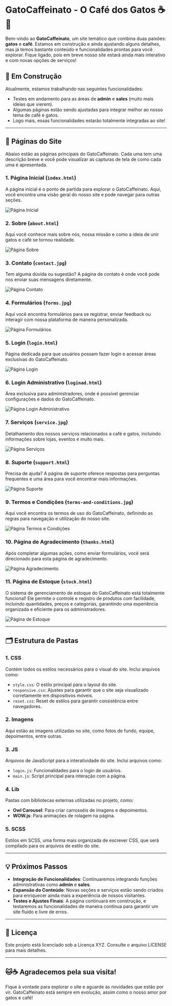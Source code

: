 # GatoCaffeinato - O Café dos Gatos ☕🐾

Bem-vindo ao **GatoCaffeinato**, um site temático que combina duas paixões: **gatos** e **café**. Estamos em construção e ainda ajustando alguns detalhes, mas já temos bastante conteúdo e funcionalidades prontas para você explorar. Fique ligado, pois em breve nosso site estará ainda mais interativo e com novas opções de serviços!

## 🚧 Em Construção

Atualmente, estamos trabalhando nas seguintes funcionalidades:
- Testes em andamento para as áreas de **admin** e **sales** (muito mais ideias que vierem).
- Algumas páginas estão sendo ajustadas para integrar melhor ao nosso tema de café e gatos.
- Logo mais, essas funcionalidades estarão totalmente integradas ao site!

---

## 🚀 Páginas do Site

Abaixo estão as páginas principais do GatoCaffeinato. Cada uma tem uma descrição breve e você pode visualizar as capturas de tela de como cada uma é apresentada.

### 1. **Página Inicial** (`index.html`)
A página inicial é o ponto de partida para explorar o GatoCaffeinato. Aqui, você encontra uma visão geral do nosso site e pode navegar para outras seções.

![Página Inicial](site/index.jpg)

### 2. **Sobre** (`about.html`)
Aqui você conhece mais sobre nós, nossa missão e como a ideia de unir gatos e café se tornou realidade.

![Página Sobre](site/about.jpg)

### 3. **Contato** (`contact.jpg`)
Tem alguma dúvida ou sugestão? A página de contato é onde você pode nos enviar suas mensagens diretamente.

![Página Contato](site/contact.jpg)

### 4. **Formulários** (`forms.jpg`)
Aqui você encontra formulários para se registrar, enviar feedback ou interagir com nossa plataforma de maneira personalizada.

![Página Formulários](site/forms.jpg)

### 5. **Login** (`login.html`)
Página dedicada para que usuários possam fazer login e acessar áreas exclusivas do GatoCaffeinato.

![Página Login](site/login.jpg)

### 6. **Login Administrativo** (`loginad.html`)
Área exclusiva para administradores, onde é possível gerenciar configurações e dados do GatoCaffeinato.

![Página Login Administrativo](site/loginad.jpg)

### 7. **Serviços** (`service.jpg`)
Detalhamento dos nossos serviços relacionados a café e gatos, incluindo informações sobre lojas, eventos e muito mais.

![Página Serviços](site/service.jpg)

### 8. **Suporte** (`support.html`)
Precisa de ajuda? A página de suporte oferece respostas para perguntas frequentes e uma área para você encontrar mais informações.

![Página Suporte](site/support.jpg)

### 9. **Termos e Condições** (`terms-and-conditions.jpg`)
Aqui você encontra os termos de uso do GatoCaffeinato, definindo as regras para navegação e utilização do nosso site.

![Página Termos e Condições](site/terms-and-conditions.jpg)

### 10. **Página de Agradecimento** (`thanks.html`)
Após completar algumas ações, como enviar formulários, você será direcionado para esta página de agradecimento.

![Página Agradecimento](site/thanks.jpg)

### 11. **Página de Estoque** (`stock.html`)
O sistema de gerenciamento de estoque do GatoCaffeinato está totalmente funcional! Ele permite o controle e registro de produtos com facilidade, incluindo quantidades, preços e categorias, garantindo uma experiência organizada e eficiente para os administradores.

![Página de Estoque](site/stock.jpg)


---

## 🗂 Estrutura de Pastas

### 1. **CSS** 
Contém todos os estilos necessários para o visual do site. Inclui arquivos como:
- `style.css`: O estilo principal para o layout do site.
- `responsive.css`: Ajustes para garantir que o site seja visualizado corretamente em dispositivos móveis.
- `reset.css`: Reset de estilos para garantir consistência entre navegadores.

### 2. **Imagens**
Aqui estão as imagens utilizadas no site, como fotos de fundo, equipe, depoimentos, entre outras.

### 3. **JS**
Arquivos de JavaScript para a interatividade do site. Inclui arquivos como:
- `login.js`: Funcionalidades para o login de usuários.
- `main.js`: Script principal para interação com a página.

### 4. **Lib**
Pastas com bibliotecas externas utilizadas no projeto, como:
- **Owl Carousel**: Para criar carrosséis de imagens e depoimentos.
- **WOW.js**: Para animações de rolagem na página.
  
### 5. **SCSS**
Estilos em SCSS, uma forma mais organizada de escrever CSS, que será compilado para os arquivos de estilo do site.

---

## 💡 Próximos Passos

- **Integração de Funcionalidades**: Continuaremos integrando funções administrativas como **admin** e **sales**.
- **Expansão do Conteúdo**: Novas seções e serviços estão sendo criados para enriquecer ainda mais a experiência de nossos visitantes.
- **Testes e Ajustes Finais**: A página continuará em construção, e testaremos as funcionalidades de maneira contínua para garantir um site fluido e livre de erros.

---

## 📄 Licença

Este projeto está licenciado sob a Licença XYZ. Consulte o arquivo LICENSE para mais detalhes.

---

## 🐱☕ Agradecemos pela sua visita!

Fique à vontade para explorar o site e aguarde as novidades que estão por vir. GatoCaffeinato está sempre em evolução, assim como o nosso amor por gatos e café!
